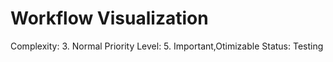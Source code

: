 # Workflow Visualization

Complexity: 3. Normal
Priority Level: 5. Important,Otimizable
Status: Testing

